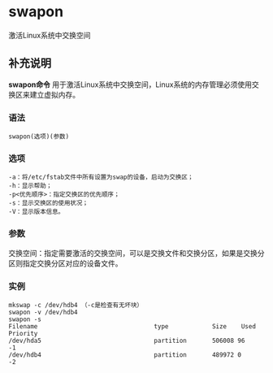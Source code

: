 # swapon

激活Linux系统中交换空间

## 补充说明

**swapon命令** 用于激活Linux系统中交换空间，Linux系统的内存管理必须使用交换区来建立虚拟内存。

### 语法

```text
swapon(选项)(参数)
```

### 选项

```text
-a：将/etc/fstab文件中所有设置为swap的设备，启动为交换区；
-h：显示帮助；
-p<优先顺序>：指定交换区的优先顺序；
-s：显示交换区的使用状况；
-V：显示版本信息。
```

### 参数

交换空间：指定需要激活的交换空间，可以是交换文件和交换分区，如果是交换分区则指定交换分区对应的设备文件。

### 实例

```text
mkswap -c /dev/hdb4 （-c是检查有无坏块）
swapon -v /dev/hdb4
swapon -s
Filename                                type            Size    Used    Priority
/dev/hda5                               partition       506008 96      -1
/dev/hdb4                               partition       489972 0       -2
```

